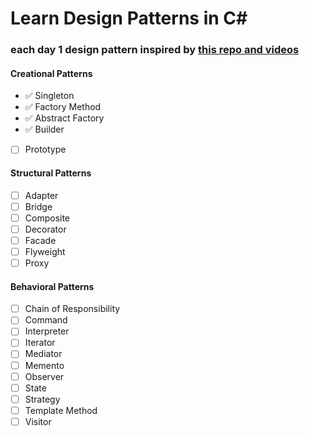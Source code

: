 # Learn Design Patterns in C#

### each day 1 design pattern inspired by [this repo and videos](https://github.com/wesdoyle/design-patterns-explained-with-food)

#### Creational Patterns

- ✅ Singleton
- ✅ Factory Method
- ✅ Abstract Factory
- ✅ Builder
- [ ] Prototype

#### Structural Patterns

- [ ] Adapter
- [ ] Bridge
- [ ] Composite
- [ ] Decorator
- [ ] Facade
- [ ] Flyweight
- [ ] Proxy

#### Behavioral Patterns

- [ ] Chain of Responsibility
- [ ] Command
- [ ] Interpreter
- [ ] Iterator
- [ ] Mediator
- [ ] Memento
- [ ] Observer
- [ ] State
- [ ] Strategy
- [ ] Template Method
- [ ] Visitor
